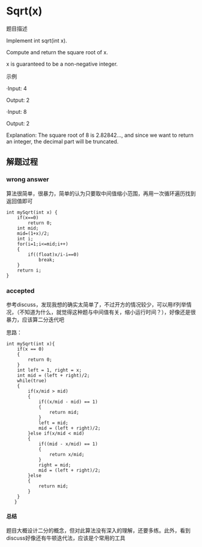 # Sqrt(x)

题目描述

Implement int sqrt(int x).

Compute and return the square root of x.

x is guaranteed to be a non-negative integer.

示例

·Input: 4

 Output: 2
 
·Input: 8

 Output: 2
 
 Explanation: The square root of 8 is 2.82842..., and since we want to return an integer, the decimal part will be truncated.
 
## 解题过程

### wrong answer

算法很简单，很暴力，简单的认为只要取中间值缩小范围，再用一次循环遍历找到返回值即可

```
int mySqrt(int x) {
    if(x==0)
        return 0;
    int mid;
    mid=(1+x)/2;
    int i;
    for(i=1;i<=mid;i++)
    {
        if((float)x/i-i==0)
            break;
    }
    return i;
}
```
### accepted

参考discuss，发现我想的确实太简单了，不过开方的情况较少，可以用if列举情况，（不知道为什么，就觉得这种题与中间值有关，缩小运行时间？），好像还是很暴力，应该算二分迭代吧 


思路：
```
int mySqrt(int x){
    if(x == 0)
    {
        return 0;
    }
    int left = 1, right = x;
    int mid = (left + right)/2;
    while(true)
    {
        if(x/mid > mid)
        {
            if((x/mid - mid) == 1)
            {
                return mid;
            }
            left = mid;
            mid = (left + right)/2;
        }else if(x/mid < mid)
        {
            if((mid - x/mid) == 1)
            {
                return x/mid;
            }
            right = mid;
            mid = (left + right)/2;
        }else
        {
            return mid;
        }
    }
   }
   ```
   #### 总结
   
   题目大概设计二分的概念，但对此算法没有深入的理解，还要多练。此外，看到discuss好像还有牛顿迭代法，应该是个常用的工具
